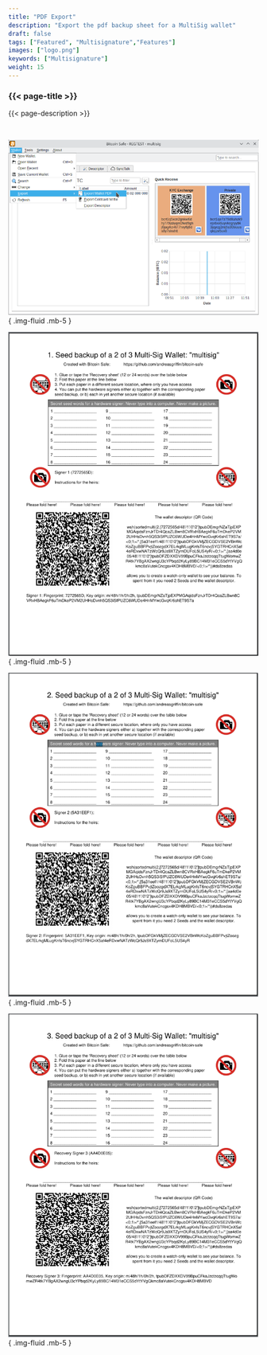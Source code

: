 ```yaml
---
title: "PDF Export"
description: "Export the pdf backup sheet for a MultiSig wallet"
draft: false
tags: ["Featured", "Multisignature","Features"]
images: ["logo.png"]
keywords: ["Multisignature"]
weight: 15
---
```


### {{< page-title >}} 
{{< page-description >}} 

<br>



![lick export](step1.png)
{ .img-fluid .mb-5 }

![1](1.png)
{ .img-fluid .mb-5 }


![2](2.png)
{ .img-fluid .mb-5 }


![3](3.png)
{ .img-fluid .mb-5 }

